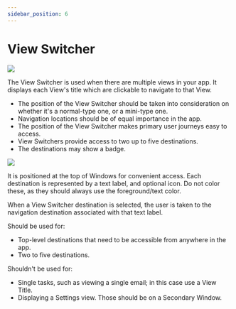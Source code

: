 ```yaml
---
sidebar_position: 6
---
```


# View Switcher

![](/assets/view_switcher.png)

The View Switcher is used when there are multiple views in your app. It displays each View's title which are clickable to navigate to that View.

- The position of the View Switcher should be taken into consideration on whether it's a normal-type one, or a mini-type one.
- Navigation locations should be of equal importance in the app.
- The position of the View Switcher makes primary user journeys easy to access.
- View Switchers provide access to two up to five destinations.
- The destinations may show a badge.

![](/assets/view_switcher_geo.png)

It is positioned at the top of Windows for convenient access. Each destination is represented by a text label, and optional icon. Do not color these, as they should always use the foreground/text color.

When a View Switcher destination is selected, the user is taken to the navigation destination associated with that text label.

Should be used for:

- Top-level destinations that need to be accessible from anywhere in the app.
- Two to five destinations.

Shouldn't be used for:

- Single tasks, such as viewing a single email; in this case use a View Title.
- Displaying a Settings view. Those should be on a Secondary Window.
